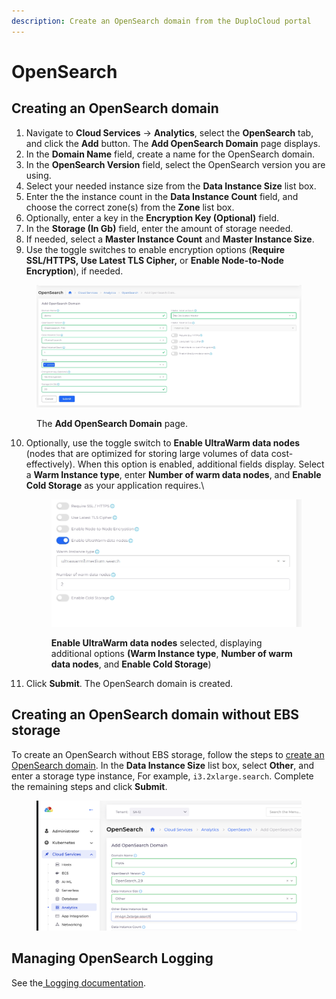```yaml
---
description: Create an OpenSearch domain from the DuploCloud portal
---
```


# OpenSearch

## Creating an OpenSearch domain

1. Navigate to **Cloud Services** -> **Analytics**, select the **OpenSearch** tab, and click the **Add** button. The **Add OpenSearch Domain** page displays.&#x20;
2. In the **Domain Name** field, create a name for the OpenSearch domain.
3. In the **OpenSearch Version** field, select the OpenSearch version you are using.
4. Select your needed instance size from the **Data Instance Size** list box.
5. Enter the the instance count in the **Data Instance Count** field, and choose the correct zone(s) from the **Zone** list box.
6. Optionally, enter a key in the **Encryption Key (Optional)** field.&#x20;
7. In the **Storage (In Gb)** field, enter the amount of storage needed.&#x20;
8. If needed, select a **Master Instance Count** and **Master Instance Size**.&#x20;
9. Use the toggle switches to enable encryption options (**Require SSL/HTTPS, Use Latest TLS Cipher,** or **Enable Node-to-Node Encryption**), if needed.

<figure><img src="../../.gitbook/assets/screenshot-nimbusweb.me-2024.03.04-14_45_54.png" alt=""><figcaption><p>The <strong>Add OpenSearch Domain</strong> page.</p></figcaption></figure>

10. Optionally, use the toggle switch to **Enable UltraWarm data nodes** (nodes that are optimized for storing large volumes of data cost-effectively). When this option is enabled, additional fields display. Select a **Warm Instance type**, enter **Number of warm data nodes**, and **Enable Cold Storage** as your application requires.\


    <figure><img src="../../.gitbook/assets/screenshot-nimbusweb.me-2024.02.27-14_39_49.png" alt=""><figcaption><p><strong>Enable UltraWarm data nodes</strong> selected, displaying additional options <strong>(Warm Instance type</strong>, <strong>Number of warm data nodes</strong>, and <strong>Enable Cold Storage</strong>)</p></figcaption></figure>
11. Click **Submit**. The OpenSearch domain is created.&#x20;

## Creating an OpenSearch domain without EBS storage

To create an OpenSearch without EBS storage, follow the steps to [create an OpenSearch domain](elasticsearch.md#creating-an-opensearch-domain). In the **Data Instance Size** list box, select **Other**, and enter a storage type instance, For example, `i3.2xlarge.search`. Complete the remaining steps and click **Submit**. &#x20;

<div align="left">

<figure><img src="../../.gitbook/assets/image (3) (11).png" alt=""><figcaption></figcaption></figure>

</div>

## Managing OpenSearch Logging

See the[ Logging documentation](../use-cases/central-logging/custom-log-collection.md).

